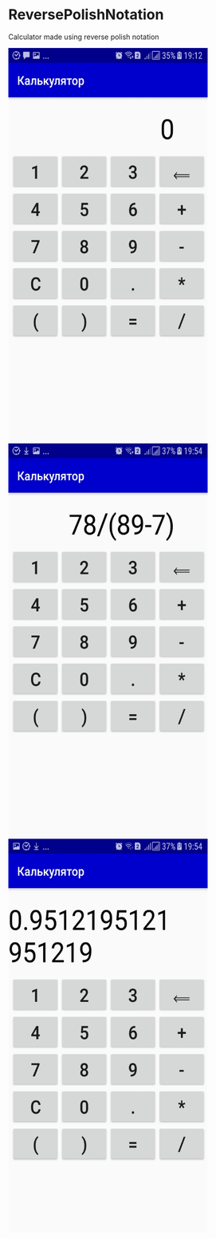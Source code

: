 # ReversePolishNotation
Calculator made using reverse polish notation

<img src="screenshots/Screenshot_20200201-191226.jpg" width="400" height="790"> 
<img src="screenshots/Screenshot_20200201-195446.jpg" width="400" height="790">
<img src="screenshots/Screenshot_20200201-195454.jpg" width="400" height="790">

